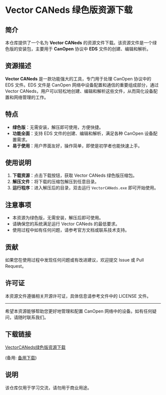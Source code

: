# Vector CANeds 绿色版资源下载

## 简介

本仓库提供了一个名为 **Vector CANeds** 的资源文件下载。该资源文件是一个绿色版的安装包，主要用于 **CanOpen** 协议中 **EDS** 文件的创建、编辑和解析。

## 资源描述

**Vector CANeds** 是一款功能强大的工具，专门用于处理 CanOpen 协议中的 EDS 文件。EDS 文件是 CanOpen 网络中设备配置和通信的重要组成部分，通过 Vector CANeds，用户可以轻松地创建、编辑和解析这些文件，从而简化设备配置和网络管理的工作。

## 特点

- **绿色版**：无需安装，解压即可使用，方便快捷。
- **功能全面**：支持 EDS 文件的创建、编辑和解析，满足各种 CanOpen 设备配置需求。
- **易于使用**：用户界面友好，操作简单，即使是初学者也能快速上手。

## 使用说明

1. **下载资源**：点击下载按钮，获取 Vector CANeds 绿色版压缩包。
2. **解压文件**：将下载的压缩包解压到任意目录。
3. **运行程序**：进入解压后的目录，双击运行 `VectorCANeds.exe` 即可开始使用。

## 注意事项

- 本资源为绿色版，无需安装，解压后即可使用。
- 请确保您的系统满足运行 Vector CANeds 的最低要求。
- 使用过程中如有任何问题，请参考官方文档或联系技术支持。

## 贡献

如果您在使用过程中发现任何问题或有改进建议，欢迎提交 Issue 或 Pull Request。

## 许可证

本资源文件遵循相关开源许可证，具体信息请参考文件中的 LICENSE 文件。

---

希望本资源能够帮助您更好地管理和配置 CanOpen 网络中的设备。如有任何疑问，请随时联系我们。

## 下载链接
[VectorCANeds绿色版资源下载](https://pan.quark.cn/s/1352816a94ac) 

(备用: [备用下载](https://pan.baidu.com/s/13noOKohY-GxANslAM1iC7Q?pwd=1234))

## 说明

该仓库仅用于学习交流，请勿用于商业用途。
